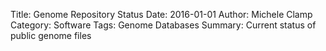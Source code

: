 Title: Genome Repository Status
Date: 2016-01-01
Author: Michele Clamp
Category: Software
Tags: Genome Databases
Summary: Current status of public genome files

<script type="text/javascript">
//<![CDATA[
$.get("/scripts/genome_repo/get_status.php", function(data) {
	  console.log( data );
	  $("#gr_status").html(data);
	});
//]]>
</script>

<div id="gr_status"></div>
